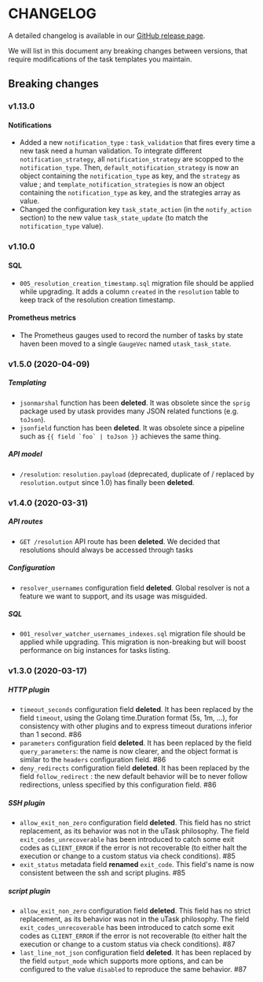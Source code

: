 # CHANGELOG

A detailed changelog is available in our [GitHub release page](https://github.com/ovh/utask/releases "GitHub release page").

We will list in this document any breaking changes between versions, that require modifications of the task templates you maintain.

## Breaking changes

### v1.13.0
#### Notifications
- Added a new `notification_type` : `task_validation` that fires every time a new task need a human validation. To integrate different `notification_strategy`, all `notification_strategy` are scopped to the `notification_type`. Then, `default_notification_strategy` is now an object containing the `notification_type` as key, and the `strategy` as value ; and `template_notification_strategies` is now an object containing the `notification_type` as key, and the strategies array as value.
- Changed the configuration key `task_state_action` (in the `notify_action` section) to the new value `task_state_update` (to match the `notification_type` value).

### v1.10.0
#### SQL
- `005_resolution_creation_timestamp.sql` migration file should be applied while upgrading. It adds a column `created` in the `resolution` table to keep track of the resolution creation timestamp.

#### Prometheus metrics
- The Prometheus gauges used to record the number of tasks by state haven been moved to a single `GaugeVec` named `utask_task_state`.

### v1.5.0 (2020-04-09)
##### Templating
- `jsonmarshal` function has been __deleted__. It was obsolete since the `sprig` package used by utask provides many JSON related functions (e.g. `toJson`).
- `jsonfield` function has been __deleted__. It was obsolete since a pipeline such as ``{{ field `foo` | toJson }}`` achieves the same thing.

##### API model
- ``/resolution``: `resolution.payload` (deprecated, duplicate of / replaced by `resolution.output` since 1.0) has finally been __deleted__.

### v1.4.0 (2020-03-31)
##### API routes
- `GET /resolution` API route has been __deleted__. We decided that resolutions should always be accessed through tasks

##### Configuration
- `resolver_usernames` configuration field __deleted__. Global resolver is not a feature we want to support, and its usage was misguided.

##### SQL
- `001_resolver_watcher_usernames_indexes.sql` migration file should be applied while upgrading. This migration is non-breaking but will boost performance on big instances for tasks listing.

### v1.3.0 (2020-03-17)
##### HTTP plugin
- `timeout_seconds` configuration field __deleted__. It has been replaced by the field `timeout`, using the Golang time.Duration format (5s, 1m, ...), for consistency with other plugins and to express timeout durations inferior than 1 second. #86
- `parameters` configuration field __deleted__. It has been replaced by the field `query_parameters`: the name is now clearer, and the object format is similar to the `headers` configuration field. #86
- `deny_redirects` configuration field __deleted__. It has been replaced by the field `follow_redirect` : the new default behavior will be to never follow redirections, unless specified by this configuration field. #86

##### SSH plugin
- `allow_exit_non_zero` configuration field __deleted__. This field has no strict replacement, as its behavior was not in the uTask philosophy. The field `exit_codes_unrecoverable` has been introduced to catch some exit codes as `CLIENT_ERROR` if the error is not recoverable (to either halt the execution or change to a custom status via check conditions). #85
- `exit_status` metadata field __renamed__ `exit_code`. This field's name is now consistent between the ssh and script plugins. #85

##### script plugin
- `allow_exit_non_zero` configuration field __deleted__. This field has no strict replacement, as its behavior was not in the uTask philosophy. The field `exit_codes_unrecoverable` has been introduced to catch some exit codes as `CLIENT_ERROR` if the error is not recoverable (to either halt the execution or change to a custom status via check conditions). #87
- `last_line_not_json` configuration field __deleted__. It has been replaced by the field `output_mode` which supports more options, and can be configured to the value `disabled` to reproduce the same behavior. #87
